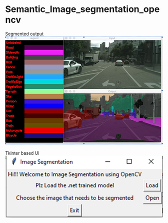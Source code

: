 # Semantic_Image_segmentation_opencv

Segmented output
![Alt text](segmented_output.PNG?raw=true "Title")

Tkinter based UI
![Alt text](tkinterui.PNG?raw=true "Title")
